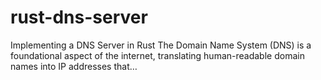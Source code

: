 # rust-dns-server
Implementing a DNS Server in Rust The Domain Name System (DNS) is a foundational aspect of the internet, translating human-readable domain names into IP addresses that…
